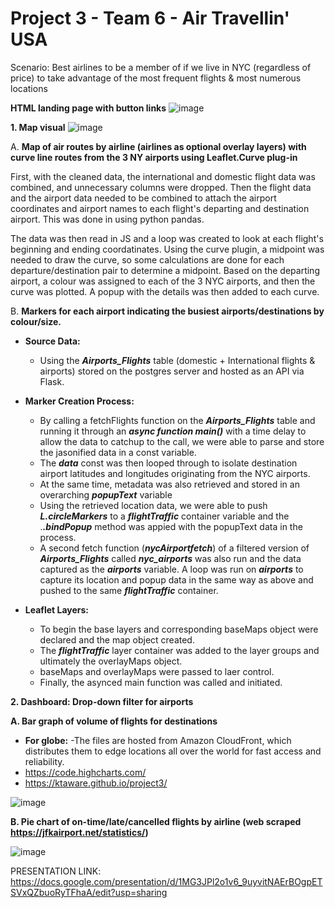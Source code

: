 # Project 3 - Team 6 - Air Travellin' USA



Scenario: Best airlines to be a member of if we live in NYC (regardless of price) to take advantage of the most frequent flights & most numerous locations

**HTML landing page with button links**
![image](https://user-images.githubusercontent.com/115741217/221711264-0afddc54-4439-40dc-9898-f47da06d4ad6.png)

**1. Map visual**
![image](https://user-images.githubusercontent.com/115741217/221711315-f49d57e7-d4a6-40f7-af9e-59b9d3454f08.png)

A. **Map of air routes by airline (airlines as optional overlay layers) with curve line routes from the 3 NY airports using Leaflet.Curve plug-in**

First, with the cleaned data, the international and domestic flight data was combined, and unnecessary columns were dropped. Then the flight data and the airport data needed to be combined to attach the airport coordinates and airport names to each flight's departing and destination airport. This was done in using python pandas. 

The data was then read in JS and a loop was created to look at each flight's beginning and ending coordatinates. Using the curve plugin, a midpoint was needed to draw the curve, so some calculations are done for each departure/destination pair to determine a midpoint. Based on the departing airport, a colour was assigned to each of the 3 NYC airports, and then the curve was plotted. A popup with the details was then added to each curve.
   
B. **Markers for each airport indicating the busiest airports/destinations by colour/size.**
   - **Source Data:**
      - Using the ***Airports_Flights*** table (domestic + International flights & airports) stored on the postgres server and hosted as an API via Flask. 

   - **Marker Creation Process:**
      - By calling a fetchFlights function on the ***Airports_Flights*** table and running it through an ***async function main()*** with a time delay to allow the data to catchup to the call, we were able to parse and store the jasonified data in a const variable.
      - The ***data*** const was then looped through to isolate destination airport latitudes and longitudes originating from the NYC airports.
      - At the same time, metadata was also retrieved and stored in an overarching ***popupText*** variable
      - Using the retrieved location data, we were able to push ***L.circleMarkers*** to a ***flightTraffic*** container variable and the .***.bindPopup*** method was appied with the popupText data in the process.
      - A second fetch function (***nycAirportfetch***) of a filtered version of ***Airports_Flights*** called ***nyc_airports*** was also run and the data captured as the ***airports*** variable. A loop was run on ***airports*** to capture its location and popup data in the same way as above and pushed to the same ***flightTraffic*** container.
      
   - **Leaflet Layers:**
      - To begin the base layers and corresponding baseMaps object were declared and the map object created.
      - The ***flightTraffic*** layer container was added to the layer groups and ultimately the overlayMaps object.
      - baseMaps and overlayMaps were passed to laer control.
      - Finally, the asynced main function was called and initiated.
        
        
  
**2. Dashboard: Drop-down filter for airports**

**A. Bar graph of volume of flights for destinations**
- **For globe:** -The files are hosted from Amazon CloudFront, which distributes them to edge locations all over the world for fast access and reliability. 
- https://code.highcharts.com/
- https://ktaware.github.io/project3/

![image](https://user-images.githubusercontent.com/115741217/221711366-b436ec75-5a69-4edc-bfbb-ce786df35e4e.png)



**B. Pie chart of on-time/late/cancelled flights by airline (web scraped https://jfkairport.net/statistics/)**

![image](https://user-images.githubusercontent.com/115741217/221711380-2a82c962-49b9-425c-85cb-7285a37d2e91.png)


  
PRESENTATION LINK: https://docs.google.com/presentation/d/1MG3JPl2o1v6_9uyvitNAErBOgpETSVxQZbuoRyTFhaA/edit?usp=sharing
